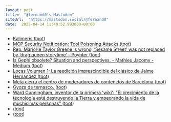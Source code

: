 ```yaml
---
layout: post
title:  "@fernand0's Mastodon"
siteUrl:  "https://mastodon.social/@fernand0"
date:  2025-04-14 11:40:52.993000+00:00
---
```

*  [Kalimeris ](https://www.flickr.com/photos/fernand0/54419765935) ([toot](https://mastodon.social/@fernand0/114336127581628865))
*  [MCP Security Notification: Tool Poisoning Attacks ](https://invariantlabs.ai/blog/mcp-security-notification-tool-poisoning-attack) ([toot](https://mastodon.social/@fernand0/114335988878413256))
*  [Rep. Marjorie Taylor Greene is wrong, ‘Sesame Street’ was not replaced by ‘drag queen storytime’ - Poynter ](https://www.poynter.org/fact-checking/2025/pbs-drag-queen-storytime-sesame-street) ([toot](https://mastodon.social/@fernand0/114335817183149300))
*  [Is Gephi obsolete? Situation and perspectives. - Mathieu Jacomy - Medium ](https://medium.com/@mathieu.jacomy/is-gephi-obsolete-situation-and-perspectives-dc7ebee1e94) ([toot](https://mastodon.social/@fernand0/114335594186652583))
*  [Locas Volumen 1: La reedición imprescindible del clásico de Jaime Hernandez ](https://blogdecomics.com/locas-volumen-1-la-reedicion-imprescindible-del-clasico-de-jaime-hernandez) ([toot](https://mastodon.social/@fernand0/114335456792344784))
*  [Meta cierra el centro de moderadores de contenidos de Barcelona ](https://www.lavanguardia.com/vida/20250403/10549038/meta-cierra-centro-moderadores-contenidos-torre-glories.htm) ([toot](https://mastodon.social/@fernand0/114333668641353481))
*  [Gyoza de ternasco. ](https://avecesunafoto.wordpress.com/2025/04/12/gyoza-de-ternasco) ([toot](https://mastodon.social/@fernand0/114331819149769454))
*  [Ward Cunningham, inventor de la primera 'wiki': "El crecimiento de la tecnología está destruyendo la Tierra y empeorando la vida de muchísimas personas" ](https://www.elmundo.es/la-lectura/2025/04/03/67e52124fdddff3f278b457e.htm) ([toot](https://mastodon.social/@fernand0/114331738363631664))
*  [ ](https://mastodon.social/users/fernand0/statuses/114331727736443290/activity) ([toot](https://mastodon.social/users/fernand0/statuses/114331727736443290/activity))
*  [ ](https://mastodon.cl/@fSparza) ([toot](https://mastodon.social/@fernand0/114331727506942867))
